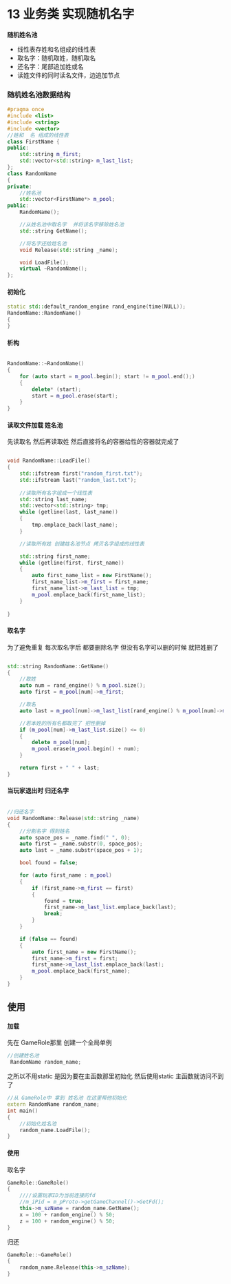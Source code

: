 # 13 业务类 实现随机名字

**随机姓名池**

- 线性表存姓和名组成的线性表
- 取名字：随机取姓，随机取名
- 还名字：尾部追加姓或名
- 读姓文件的同时读名文件，边追加节点

### 随机姓名池数据结构

```c++
#pragma once
#include <list>
#include <string>
#include <vector>
//姓和  名 组成的线性表
class FirstName {
public:
	std::string m_first;
	std::vector<std::string> m_last_list;
};
class RandomName
{
private:
	//姓名池
	std::vector<FirstName*> m_pool;
public:
	RandomName();

	//从姓名池中取名字  并将该名字移除姓名池
	std::string GetName();

	//将名字还给姓名池
	void Release(std::string _name);

	void LoadFile();
	virtual ~RandomName();
};
```

#### 初始化

```c++
static std::default_random_engine rand_engine(time(NULL));
RandomName::RandomName()
{
}
```

#### 析构

```c++

RandomName::~RandomName()
{
	for (auto start = m_pool.begin(); start != m_pool.end();)
	{
		delete* (start);
		start = m_pool.erase(start);
	}
}

```

#### 读取文件加载 姓名池

先读取名  然后再读取姓  然后直接将名的容器给性的容器就完成了

```c++

void RandomName::LoadFile()
{
	std::ifstream first("random_first.txt");
	std::ifstream last("random_last.txt");
	
	//读取所有名字组成一个线性表
	std::string last_name;
	std::vector<std::string> tmp;
	while (getline(last, last_name))
	{
		tmp.emplace_back(last_name);
	}

	//读取所有姓 创建姓名池节点 拷贝名字组成的线性表

	std::string first_name;
	while (getline(first, first_name))
	{
		auto first_name_list = new FirstName();
		first_name_list->m_first = first_name;
		first_name_list->m_last_list = tmp;
		m_pool.emplace_back(first_name_list);
	}
	
}
```



#### 取名字

为了避免重复 每次取名字后 都要删除名字 但没有名字可以删的时候  就把姓删了

```c++

std::string RandomName::GetName()
{
	//取姓
	auto num = rand_engine() % m_pool.size();
	auto first = m_pool[num]->m_first;

	//取名
	auto last = m_pool[num]->m_last_list[rand_engine() % m_pool[num]->m_last_list.size()];

	//若本姓的所有名都取完了 把性删掉
	if (m_pool[num]->m_last_list.size() <= 0)
	{
		delete m_pool[num];
		m_pool.erase(m_pool.begin() + num);
	}

	return first + " " + last;
}

```

#### 当玩家退出时 归还名字

```c++

//归还名字
void RandomName::Release(std::string _name)
{
	//分割名字 得到姓名
	auto space_pos = _name.find(" ", 0);
	auto first = _name.substr(0, space_pos);
	auto last = _name.substr(space_pos + 1);

	bool found = false;

	for (auto first_name : m_pool)
	{
		if (first_name->m_first == first)
		{
			found = true;
			first_name->m_last_list.emplace_back(last);
			break;
		}
	}

	if (false == found)
	{
		auto first_name = new FirstName();
		first_name->m_first = first;
		first_name->m_last_list.emplace_back(last);
		m_pool.emplace_back(first_name);
	}
}

```



## 使用

#### 加载

先在 GameRole那里 创建一个全局单例

```c++
//创建姓名池
 RandomName random_name;
```

之所以不用static 是因为要在主函数那里初始化  然后使用static 主函数就访问不到了

```c++
//从 GameRole中 拿到 姓名池 在这里帮他初始化
extern RandomName random_name;
int main()
{
    //初始化姓名池
	random_name.LoadFile();
}
```



#### 使用

取名字

```c++
GameRole::GameRole()
{
    ////设置玩家ID为当前连接的fd
    //m_iPid = m_pProto->getGameChannel()->GetFd();
    this->m_szName = random_name.GetName();
    x = 100 + random_engine() % 50;
    z = 100 + random_engine() % 50;
}
```

归还

```c++
GameRole::~GameRole()
{
    random_name.Release(this->m_szName);
}

```

